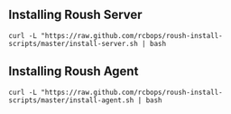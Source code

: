 Installing Roush Server
-----------------------

    curl -L "https://raw.github.com/rcbops/roush-install-scripts/master/install-server.sh | bash

Installing Roush Agent
-----------------------

    curl -L "https://raw.github.com/rcbops/roush-install-scripts/master/install-agent.sh | bash
